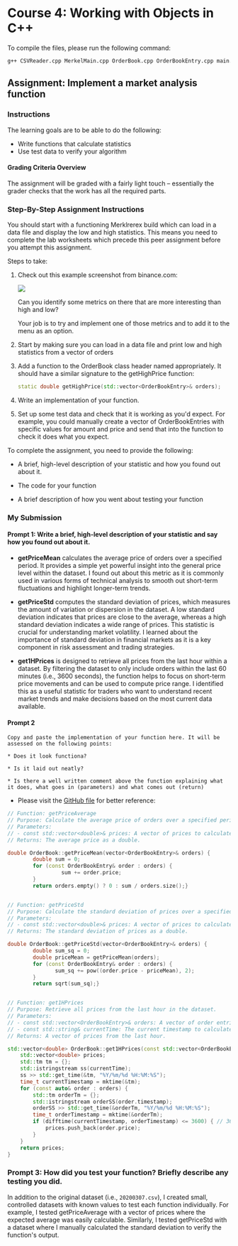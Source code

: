 # Course 4: Working with Objects in C++

To compile the files, please run the following command:

```bash
g++ CSVReader.cpp MerkelMain.cpp OrderBook.cpp OrderBookEntry.cpp main.cpp --std=c++11
```

## Assignment: Implement a market analysis function

### Instructions

The learning goals are to be able to do the following:

- Write functions that calculate statistics
- Use test data to verify your algorithm

#### Grading Criteria Overview

The assignment will be graded with a fairly light touch – essentially the grader checks that the work has all the required parts.

### Step-By-Step Assignment Instructions

You should start with a functioning Merklrerex build which can load in a data file and display the low and high statistics. This means you need to complete the lab worksheets which precede this peer assignment before you attempt this assignment.

Steps to take:

1. Check out this example screenshot from binance.com:

    ![](binance.png)

    Can you identify some metrics on there that are more interesting than high and low?

    Your job is to try and implement one of those metrics and to add it to the menu as an option.

2. Start by making sure you can load in a data file and print low and high statistics from a vector of orders

3. Add a function to the OrderBook class header named appropriately. It should have a similar signature to the getHighPrice function:

    ```cpp
    static double getHighPrice(std::vector<OrderBookEntry>& orders);
    ```

4. Write an implementation of your function.

5. Set up some test data and check that it is working as you'd expect. For example, you could manually create a vector of OrderBookEntries with specific values for amount and price and send that into the function to check it does what you expect.

To complete the assignment, you need to provide the following:

- A brief, high-level description of your statistic and how you found out about it.

- The code for your function

- A brief description of how you went about testing your function

### My Submission

#### Prompt 1: Write a brief, high-level description of your statistic and say how you found out about it.

- **getPriceMean** calculates the average price of orders over a specified period. It provides a simple yet powerful insight into the general price level within the dataset. I found out about this metric as it is commonly used in various forms of technical analysis to smooth out short-term fluctuations and highlight longer-term trends.

- **getPriceStd** computes the standard deviation of prices, which measures the amount of variation or dispersion in the dataset. A low standard deviation indicates that prices are close to the average, whereas a high standard deviation indicates a wide range of prices. This statistic is crucial for understanding market volatility. I learned about the importance of standard deviation in financial markets as it is a key component in risk assessment and trading strategies.

- **get1HPrices** is designed to retrieve all prices from the last hour within a dataset. By filtering the dataset to only include orders within the last 60 minutes (i.e., 3600 seconds), the function helps to focus on short-term price movements and can be used to compute price range. I identified this as a useful statistic for traders who want to understand recent market trends and make decisions based on the most current data available.

#### Prompt 2

```
Copy and paste the implementation of your function here. It will be assessed on the following points:

* Does it look functiona?

* Is it laid out neatly?

* Is there a well written comment above the function explaining what it does, what goes in (parameters) and what comes out (return)
```

- Please visit the [GitHub file](https://github.com/jayenliao/OOP-cpp/blob/main/C4M1/OrderBook.cpp) for better reference:

```cpp
// Function: getPriceAverage
// Purpose: Calculate the average price of orders over a specified period.
// Parameters:
// - const std::vector<double>& prices: A vector of prices to calculate the average from.
// Returns: The average price as a double.

double OrderBook::getPriceMean(vector<OrderBookEntry>& orders) {
        double sum = 0;
        for (const OrderBookEntry& order : orders) {
                 sum += order.price;
        }
        return orders.empty() ? 0 : sum / orders.size();}


// Function: getPriceStd
// Purpose: Calculate the standard deviation of prices over a specified period.
// Parameters:
// - const std::vector<double>& prices: A vector of prices to calculate the standard deviation from.
// Returns: The standard deviation of prices as a double.

double OrderBook::getPriceStd(vector<OrderBookEntry>& orders) {
        double sum_sq = 0;
        double priceMean = getPriceMean(orders);
        for (const OrderBookEntry& order : orders) {
               sum_sq += pow((order.price - priceMean), 2);
        }
        return sqrt(sum_sq);}


// Function: get1HPrices
// Purpose: Retrieve all prices from the last hour in the dataset.
// Parameters:
// - const std::vector<OrderBookEntry>& orders: A vector of order entries to be analyzed.
// - const std::string& currentTime: The current timestamp to calculate the 1-hour window.
// Returns: A vector of prices from the last hour.

std::vector<double> OrderBook::get1HPrices(const std::vector<OrderBookEntry>& orders, const std::string& currentTime) {
    std::vector<double> prices;
    std::tm tm = {};
    std::istringstream ss(currentTime);
    ss >> std::get_time(&tm, "%Y/%m/%d %H:%M:%S");
    time_t currentTimestamp = mktime(&tm);
    for (const auto& order : orders) {
        std::tm orderTm = {};
        std::istringstream orderSS(order.timestamp);
        orderSS >> std::get_time(&orderTm, "%Y/%m/%d %H:%M:%S");
        time_t orderTimestamp = mktime(&orderTm);
        if (difftime(currentTimestamp, orderTimestamp) <= 3600) { // 3600 seconds = 1 hour
            prices.push_back(order.price);
        }
    }
    return prices;
}
```

### Prompt 3: How did you test your function? Briefly describe any testing you did.

In addition to the original dataset (i.e., `20200307.csv`), I created small, controlled datasets with known values to test each function individually. For example, I tested getPriceAverage with a vector of prices where the expected average was easily calculable. Similarly, I tested getPriceStd with a dataset where I manually calculated the standard deviation to verify the function's output.
